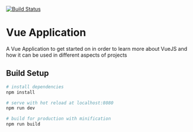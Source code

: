 [![Build Status](https://travis-ci.org/DeveloperWakeling/VuetifyApplication.svg?branch=master)](https://travis-ci.org/DeveloperWakeling/Vue-Application)

# Vue Application

A Vue Application to get started on in order to learn more about VueJS and how it can be used in different aspects of projects

## Build Setup

``` bash
# install dependencies
npm install

# serve with hot reload at localhost:8080
npm run dev

# build for production with minification
npm run build

